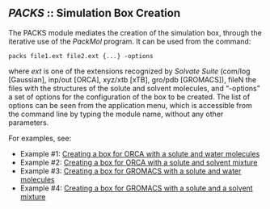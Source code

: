 ## *PACKS* :: Simulation Box Creation

The PACKS module mediates the creation of the simulation box, through the iterative use of the _PackMol_ program. It can be used from the command:

	packs file1.ext file2.ext {...} -options

where _ext_ is one of the extensions recognized by _Solvate Suite_ (com/log [Gaussian], inp/out [ORCA], xyz/xtb [xTB], gro/pdb [GROMACS]), fileN the files with the structures of the solute and solvent molecules, and “-options” a set of options for the configuration of the box to be created. The list of options can be seen from the application menu, which is accessible from the command line by typing the module name, without any other parameters.

For examples, see:

* Example #1: [Creating a box for ORCA with a solute and water molecules](https://github.com/otaviolsantana/solvate/tree/main/tests/examples/2_PACKS_Test01)
* Example #2: [Creating a box for ORCA with a solute and solvent mixture](https://github.com/otaviolsantana/solvate/tree/main/tests/examples/2_PACKS_Test02)
* Example #3: [Creating a box for GROMACS with a solute and water molecules](https://github.com/otaviolsantana/solvate/tree/main/tests/examples/2_PACKS_Test03)
* Example #4: [Creating a box for GROMACS with a solute and a solvent mixture](https://github.com/otaviolsantana/solvate/tree/main/tests/examples/2_PACKS_Test04)
